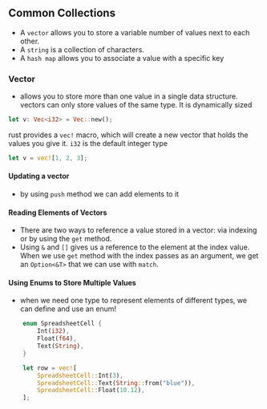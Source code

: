 ## Common Collections
- A `vector` allows you to store a variable number of values next to each other.
- A `string` is a collection of characters. 
- A `hash map` allows you to associate a value with a specific key

### Vector
- allows you to store more than one value in a single data structure. vectors can only store values of the same type. It is dynamically sized

```rust
let v: Vec<i32> = Vec::new();
```
rust provides a `vec!` macro, which will create a new vector that holds the values you give it. `i32` is the default integer type

```rust
let v = vec![1, 2, 3];
```
#### Updating a vector
- by using `push` method we can add elements to it

#### Reading Elements of Vectors
- There are two ways to reference a value stored in a vector: via indexing or by using the `get` method.
- Using `&` and `[]` gives us a reference to the element at the index value. When we use `get` method with the index passes as an argument, we get an `Option<&T>` that we can use with `match`. 

#### Using Enums to Store Multiple Values
- when we need one type to represent elements of different types, we can define and use an enum!
```rust
    enum SpreadsheetCell {
        Int(i32),
        Float(f64),
        Text(String),
    }

    let row = vec![
        SpreadsheetCell::Int(3),
        SpreadsheetCell::Text(String::from("blue")),
        SpreadsheetCell::Float(10.12),
    ];
```